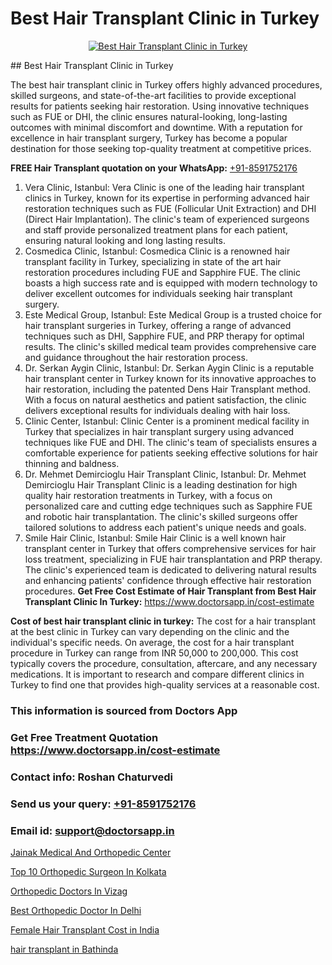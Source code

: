 # Best Hair Transplant Clinic in Turkey

<p align="center">
  <a href="https://doctorsapp.co.in/treatment/hair-transplant">
    <img src="https://doctorsapp.co.in/uploads/treatment_image/transplant.jpg" alt="Best Hair Transplant Clinic in Turkey">
  </a>
</p>
## Best Hair Transplant Clinic in Turkey

The best hair transplant clinic in Turkey offers highly advanced procedures, skilled surgeons, and state-of-the-art facilities to provide exceptional results for patients seeking hair restoration. Using innovative techniques such as FUE or DHI, the clinic ensures natural-looking, long-lasting outcomes with minimal discomfort and downtime. With a reputation for excellence in hair transplant surgery, Turkey has become a popular destination for those seeking top-quality treatment at competitive prices.

**FREE Hair Transplant quotation on your WhatsApp:**  [+91-8591752176](https://api.whatsapp.com/send?phone=8591752176)

1) Vera Clinic, Istanbul: Vera Clinic is one of the leading hair transplant clinics in Turkey, known for its expertise in performing advanced hair restoration techniques such as FUE (Follicular Unit Extraction) and DHI (Direct Hair Implantation). The clinic's team of experienced surgeons and staff provide personalized treatment plans for each patient, ensuring natural looking and long lasting results.
2) Cosmedica Clinic, Istanbul: Cosmedica Clinic is a renowned hair transplant facility in Turkey, specializing in state of the art hair restoration procedures including FUE and Sapphire FUE. The clinic boasts a high success rate and is equipped with modern technology to deliver excellent outcomes for individuals seeking hair transplant surgery.
3) Este Medical Group, Istanbul: Este Medical Group is a trusted choice for hair transplant surgeries in Turkey, offering a range of advanced techniques such as DHI, Sapphire FUE, and PRP therapy for optimal results. The clinic's skilled medical team provides comprehensive care and guidance throughout the hair restoration process.
4) Dr. Serkan Aygin Clinic, Istanbul: Dr. Serkan Aygin Clinic is a reputable hair transplant center in Turkey known for its innovative approaches to hair restoration, including the patented Dens Hair Transplant method. With a focus on natural aesthetics and patient satisfaction, the clinic delivers exceptional results for individuals dealing with hair loss.
5) Clinic Center, Istanbul: Clinic Center is a prominent medical facility in Turkey that specializes in hair transplant surgery using advanced techniques like FUE and DHI. The clinic's team of specialists ensures a comfortable experience for patients seeking effective solutions for hair thinning and baldness.
6) Dr. Mehmet Demircioglu Hair Transplant Clinic, Istanbul: Dr. Mehmet Demircioglu Hair Transplant Clinic is a leading destination for high quality hair restoration treatments in Turkey, with a focus on personalized care and cutting edge techniques such as Sapphire FUE and robotic hair transplantation. The clinic's skilled surgeons offer tailored solutions to address each patient's unique needs and goals.
7) Smile Hair Clinic, Istanbul: Smile Hair Clinic is a well known hair transplant center in Turkey that offers comprehensive services for hair loss treatment, specializing in FUE hair transplantation and PRP therapy. The clinic's experienced team is dedicated to delivering natural results and enhancing patients' confidence through effective hair restoration procedures.
**Get Free Cost Estimate of Hair Transplant from Best Hair Transplant Clinic In Turkey:** https://www.doctorsapp.in/cost-estimate

**Cost of best hair transplant clinic in turkey:**
The cost for a hair transplant at the best clinic in Turkey can vary depending on the clinic and the individual's specific needs. On average, the cost for a hair transplant procedure in Turkey can range from INR 50,000 to 200,000. This cost typically covers the procedure, consultation, aftercare, and any necessary medications. It is important to research and compare different clinics in Turkey to find one that provides high-quality services at a reasonable cost.

### This information is sourced from Doctors App 
### Get Free Treatment Quotation https://www.doctorsapp.in/cost-estimate
### Contact info: Roshan Chaturvedi 
### Send us your query: [+91-8591752176](https://api.whatsapp.com/send?phone=8591752176) 
### Email id: support@doctorsapp.in

[Jainak Medical And Orthopedic Center](https://www.linkedin.com/pulse/jainak-medical-orthopedic-center-knee-replacement-treatment-lsale?trackingId=sGvF6%2FmwnFSTCd%2FoD%2BRsDw%3D%3D&lipi=urn%3Ali%3Apage%3Ad_flagship3_company_admin%3B%2FMzkEXxJRqGf2zEVBOlEsA%3D%3D)

[Top 10 Orthopedic Surgeon In Kolkata](https://www.linkedin.com/pulse/top-10-orthopedic-surgeon-kolkata-acl-tear-treatment-qb3te?trackingId=D3lzl8h2%2BcxJoylUO1G8tg%3D%3D&lipi=urn%3Ali%3Apage%3Ad_flagship3_company_admin%3Bd0FHk2C5Rm6YwZOZiuWg9g%3D%3D)

[Orthopedic Doctors In Vizag](https://medium.com/@devenderrathi97/orthopedic-doctors-in-vizag-adb052b9b3ad)

[Best Orthopedic Doctor In Delhi](https://medium.com/@akashbhatt14/best-orthopedic-doctor-in-delhi-857f31904ef8)

[Female Hair Transplant Cost in India](https://doctors-apps.github.io/doctorsapp/female-hair-transplant-cost-in-india)

[hair transplant in Bathinda](https://doctors-apps.github.io/doctorsapp/hair-transplant-in-bathinda)

